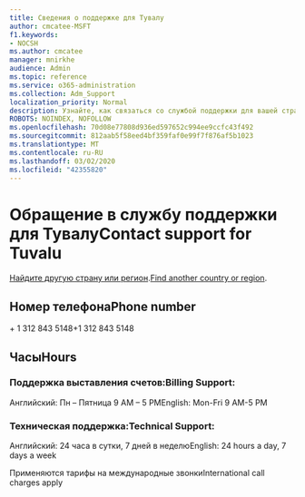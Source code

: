 ```yaml
---
title: Сведения о поддержке для Тувалу
author: cmcatee-MSFT
f1.keywords:
- NOCSH
ms.author: cmcatee
manager: mnirkhe
audience: Admin
ms.topic: reference
ms.service: o365-administration
ms.collection: Adm_Support
localization_priority: Normal
description: Узнайте, как связаться со службой поддержки для вашей страны или региона.
ROBOTS: NOINDEX, NOFOLLOW
ms.openlocfilehash: 70d08e77808d936ed597652c994ee9ccfc43f492
ms.sourcegitcommit: 812aab5f58eed4bf359faf0e99f7f876af5b1023
ms.translationtype: MT
ms.contentlocale: ru-RU
ms.lasthandoff: 03/02/2020
ms.locfileid: "42355820"
---
```

# <a name="contact-support-for-tuvalu"></a><span data-ttu-id="aff8b-103">Обращение в службу поддержки для Тувалу</span><span class="sxs-lookup"><span data-stu-id="aff8b-103">Contact support for Tuvalu</span></span>

<span data-ttu-id="aff8b-104">[Найдите другую страну или регион](../contact-support-for-business-products.md).</span><span class="sxs-lookup"><span data-stu-id="aff8b-104">[Find another country or region](../contact-support-for-business-products.md).</span></span>

## <a name="phone-number"></a><span data-ttu-id="aff8b-105">Номер телефона</span><span class="sxs-lookup"><span data-stu-id="aff8b-105">Phone number</span></span>
<span data-ttu-id="aff8b-106">+ 1 312 843 5148</span><span class="sxs-lookup"><span data-stu-id="aff8b-106">+1 312 843 5148</span></span>

## <a name="hours"></a><span data-ttu-id="aff8b-107">Часы</span><span class="sxs-lookup"><span data-stu-id="aff8b-107">Hours</span></span>
### <a name="billing-support"></a><span data-ttu-id="aff8b-108">Поддержка выставления счетов:</span><span class="sxs-lookup"><span data-stu-id="aff8b-108">Billing Support:</span></span>

<span data-ttu-id="aff8b-109">Английский: Пн – Пятница 9 AM – 5 PM</span><span class="sxs-lookup"><span data-stu-id="aff8b-109">English: Mon-Fri 9 AM-5 PM</span></span>

### <a name="technical-support"></a><span data-ttu-id="aff8b-110">Техническая поддержка:</span><span class="sxs-lookup"><span data-stu-id="aff8b-110">Technical Support:</span></span>

<span data-ttu-id="aff8b-111">Английский: 24 часа в сутки, 7 дней в неделю</span><span class="sxs-lookup"><span data-stu-id="aff8b-111">English: 24 hours a day, 7 days a week</span></span>

<span data-ttu-id="aff8b-112">Применяются тарифы на международные звонки</span><span class="sxs-lookup"><span data-stu-id="aff8b-112">International call charges apply</span></span>

